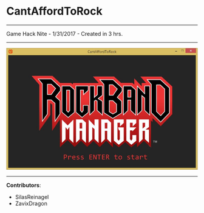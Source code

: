# CantAffordToRock

----

Game Hack Nite - 1/31/2017 - Created in 3 hrs.

----

![screenshot](https://github.com/EnigmaDragons/CantAffordToRock/blob/master/screenshot.jpg)

----

<strong>Contributors</strong>:
- SilasReinagel
- ZavixDragon
